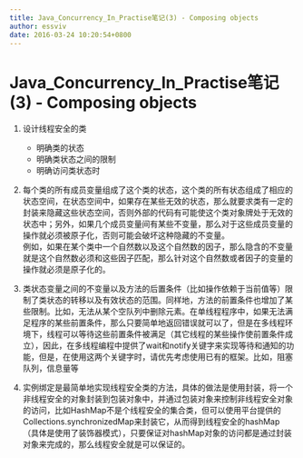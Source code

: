 ```yaml
---
title: Java_Concurrency_In_Practise笔记(3) - Composing objects
author: essviv
date: 2016-03-24 10:20:54+0800
---
```


# Java_Concurrency_In_Practise笔记(3) - Composing objects

1. 设计线程安全的类
	* 明确类的状态
	* 明确类状态之间的限制
	* 明确访问类状态时

2. 每个类的所有成员变量组成了这个类的状态，这个类的所有状态组成了相应的状态空间，在状态空间中，如果存在某些无效的状态，那么就要求类有一定的封装来隐藏这些状态空间，否则外部的代码有可能使这个类对象牌处于无效的状态中；另外，如果几个成员变量间有某些不变量，那么对于这些成员变量的操作就必须被原子化，否则可能会破坏这种隐藏的不变量。<br>
例如，如果在某个类中一个自然数以及这个自然数的因子，那么隐含的不变量就是这个自然数必须和这些因子匹配，那么针对这个自然数或者因子的变量的操作就必须是原子化的。

3. 类状态变量之间的不变量以及方法的后置条件（比如操作依赖于当前值等）限制了类状态的转移以及有效状态的范围。同样地，方法的前置条件也增加了某些限制。比如，无法从某个空队列中删除元素。在单线程程序中，如果无法满足程序的某些前置条件，那么只要简单地返回错误就可以了，但是在多线程环境下，线程可以等待这些前置条件被满足（其它线程的某些操作使前置条件成立），因此，在多线程编程中提供了wait和notify关键字来实现等待和通知的功能，但是，在使用这两个关键字时，请优先考虑使用已有的框架。比如，阻塞队列，信息量等

4. 实例绑定是最简单地实现线程安全类的方法，具体的做法是使用封装，将一个非线程安全的对象封装到包装对象中，并通过包装对象来控制非线程安全对象的访问，比如HashMap不是个线程安全的集合类，但可以使用平台提供的Collections.synchronizedMap来封装它，从而得到线程安全的hashMap（具体是使用了装饰器模式），只要保证对hashMap对象的访问都是通过封装对象来完成的，那么线程安全就是可以保证的。